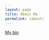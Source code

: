 ```yaml
---
layout: page
title: About Me
permalink: /about/
---
```



<a href="https://chengc2019.github.io/LabWeb/bio.html">My bio</a>


[^1]:a blogging platform that natively supports Jupyter notebooks in addition to other formats.
